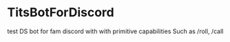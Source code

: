 # TitsBotForDiscord
test DS bot for fam discord with with primitive capabilities
Such as /roll, /call 
